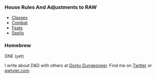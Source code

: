### House Rules And Adjustments to RAW
* [Classes](classes.md)
* [Combat](combat.md)
* [Feats](feats.md)
* [Spells](spells.md)

### Homebrew 
DNE (yet)

I write about D&D with others at [Dorky Dungeoneer](https://dorkydungeoneer.com). Find me on [Twitter](https://twitter.com/pwtyler) or [pwtyler.com](https://pwtyler.com).
